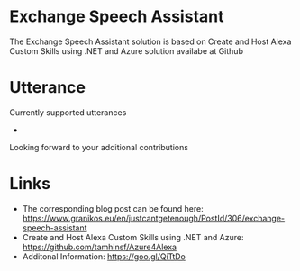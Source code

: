 # Exchange Speech Assistant
The Exchange Speech Assistant solution is based on Create and Host Alexa Custom Skills using .NET and Azure solution availabe at Github

# Utterance

Currently supported utterances

*

Looking forward to your additional contributions

# Links 
* The corresponding blog post can be found here: https://www.granikos.eu/en/justcantgetenough/PostId/306/exchange-speech-assistant
* Create and Host Alexa Custom Skills using .NET and Azure: https://github.com/tamhinsf/Azure4Alexa
* Additonal Information: https://goo.gl/QiTtDo